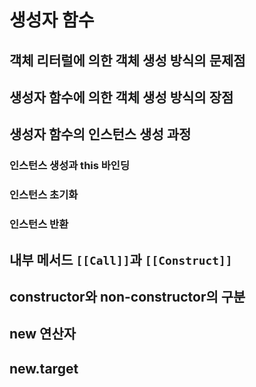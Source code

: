# 생성자 함수

## 객체 리터럴에 의한 객체 생성 방식의 문제점

## 생성자 함수에 의한 객체 생성 방식의 장점

## 생성자 함수의 인스턴스 생성 과정

### 인스턴스 생성과 this 바인딩

### 인스턴스 초기화

### 인스턴스 반환

## 내부 메서드 `[[Call]]`과 `[[Construct]]`

## constructor와 non-constructor의 구분

## new 연산자

## new.target
